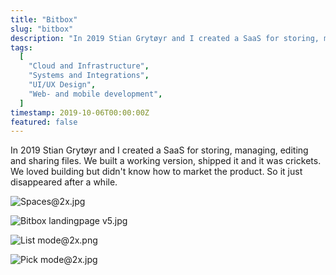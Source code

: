 ```yaml
---
title: "Bitbox"
slug: "bitbox"
description: "In 2019 Stian Grytøyr and I created a SaaS for storing, managing, editing and sharing files. We built a working version, shipped it and it was crickets. We loved building but didn't know how to market the product. So it just disappeared after a while."
tags:
  [
    "Cloud and Infrastructure",
    "Systems and Integrations",
    "UI/UX Design",
    "Web- and mobile development",
  ]
timestamp: 2019-10-06T00:00:00Z
featured: false
---
```


In 2019 Stian Grytøyr and I created a SaaS for storing, managing, editing and sharing files. We built a working version, shipped it and it was crickets. We loved building but didn't know how to market the product. So it just disappeared after a while.

![Spaces@2x.jpg](/projects/bitbox/Spaces2x.jpg)

![Bitbox landingpage v5.jpg](/projects/bitbox/Bitbox_landingpage_v5.jpg)

![List mode@2x.png](/projects/bitbox/List_mode2x.png)

![Pick mode@2x.jpg](/projects/bitbox/Pick_mode2x.jpg)
